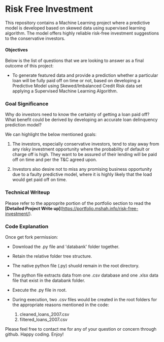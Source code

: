 # Risk Free Investment

This repository contains a Machine Learning project where a predictive model is developed based on skewed data using supervised learning algorithm. The model offers highly reliable risk-free investment suggestions to the conservative investors. 

#### Objectives

Below is the list of questions that we are looking to answer as a final outcome of this project:

* To generate featured data and provide a prediction whether a particular loan will be fully paid off on time or not, based on developing a Predictive Model using Skewed/Imbalanced Credit Risk data set applying a Supervised Machine Learning Algorithm. 


### Goal Significance

Why do investors need to know the certainty of getting a loan paid off? What benefit could be derived by developing an accurate loan delinquency prediction model? 

We can highlight the below mentioned goals: 

1.	The investors, especially conservative investors, tend to stay away from any risky investment opportunity where the probability of default or charge off is high. They want to be assured of their lending will be paid off on time and per the T&C agreed upon.

2.	Investors also desire not to miss any promising business opportunity due to a faulty predictive model, where it is highly likely that the load would get paid off on time.

### Technical Writeup

Please refer to the approprite portion of the portfolio section to read the **[Detailed Project Write up]**(https://portfolio.mshah.info/risk-free-investment/). 

### Code Explanation

Once get fork permission:

* Download the .py file and 'databank' folder together.  

* Retain the relative folder tree structure. 

* The native python file (.py) shuold remain in the root directory.

* The python file extracts data from one .csv database and one .xlsx data file that exist in the databank folder. 

* Execute the .py file in root. 

* During execution, two .csv files would be created in the root folders for the appropriate reasons mentioned in the code: 
	
	1. cleaned_loans_2007.csv
	2. filtered_loans_2007.csv

Please feel free to contact me for any of your question or concern through github. Happy coding. Enjoy! 
